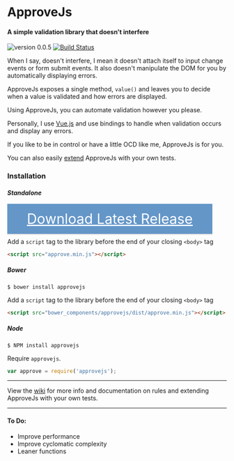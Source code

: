 # ApproveJs
#### A simple validation library that doesn't interfere
![version 0.0.5](https://img.shields.io/badge/version-0.0.5-green.svg) [![Build Status](https://travis-ci.org/CharlGottschalk/approvejs.svg?branch=master)](https://travis-ci.org/CharlGottschalk/approvejs)

When I say, doesn't interfere, I mean it doesn't attach itself to input change events or form submit events. It also doesn't manipulate the DOM for you by automatically displaying errors.

ApproveJs exposes a single method, `value()` and leaves you to decide when a value is validated and how errors are displayed.

Using ApproveJs, you can automate validation however you please.

Personally, I use [Vue.js](http://vuejs.org/guide/events.html) and use bindings to handle when validation occurs and display any errors.

If you like to be in control or have a little OCD like me, ApproveJs is for you.

You can also easily [extend](https://github.com/CharlGottschalk/approvejs/wiki/Adding-Your-Own-Tests) ApproveJs with your own tests.

### Installation

##### Standalone

<a href="https://github.com/CharlGottschalk/approvejs/releases"
style="color: #fff; background-color: #6496c8; margin: 0 10px 0 0; padding: 15px 45px; font-size: 32px; line-height: 1.8; box-shadow: 0 2px 2px rgba(204, 197, 185, 0.5);"> Download Latest Release </a>

Add a `script` tag to the library before the end of your closing `<body>` tag

```html
<script src="approve.min.js"></script>
```

##### Bower

```
$ bower install approvejs
```

Add a `script` tag to the library before the end of your closing `<body>` tag

```html
<script src="bower_components/approvejs/dist/approve.min.js"></script>
```


##### Node

```
$ NPM install approvejs
```

Require `approvejs`.

```javascript
var approve = require('approvejs');
```

---

View the [wiki](https://github.com/CharlGottschalk/approvejs/wiki) for more info and documentation on rules and extending ApproveJs with your own tests.

---

#### To Do:

- Improve performance
- Improve cyclomatic complexity
- Leaner functions
